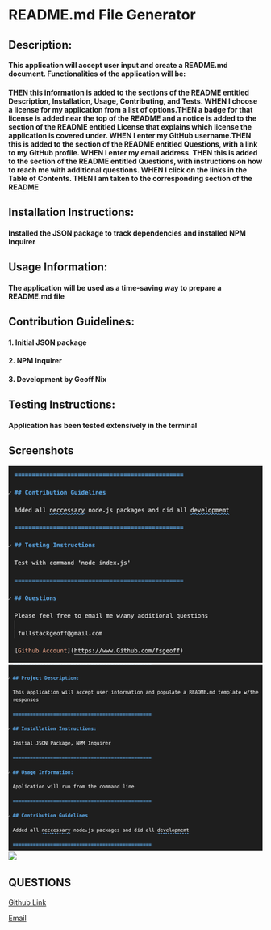 # README.md File Generator

## Description:

#### This application will accept user input and create a README.md document. Functionalities of the application will be:

#### THEN this information is added to the sections of the README entitled Description, Installation, Usage, Contributing, and Tests. WHEN I choose a license for my application from a list of options.THEN a badge for that license is added near the top of the README and a notice is added to the section of the README entitled License that explains which license the application is covered under. WHEN I enter my GitHub username.THEN this is added to the section of the README entitled Questions, with a link to my GitHub profile. WHEN I enter my email address. THEN this is added to the section of the README entitled Questions, with instructions on how to reach me with additional questions. WHEN I click on the links in the Table of Contents. THEN I am taken to the corresponding section of the README

## Installation Instructions:

#### Installed the JSON package to track dependencies and installed NPM Inquirer

## Usage Information:

#### The application will be used as a time-saving way to prepare a README.md file

## Contribution Guidelines:

#### 1. Initial JSON package

#### 2. NPM Inquirer

#### 3. Development by Geoff Nix

## Testing Instructions:

#### Application has been tested extensively in the terminal

## Screenshots
![](Screenshots/readMe1.png)
![](Screenshots/readMe2.png)
![](Screenshots/readMe3.png)

## QUESTIONS

[Github Link](https://github.com/FSGeoff/readMe-gen.git)

[Email](mailto:fullstackgeoff@gmail.com?)
